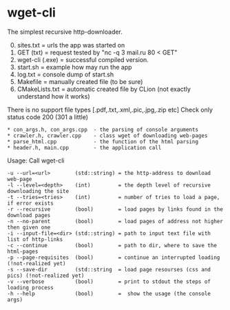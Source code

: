# wget-cli
The simplest recursive http-downloader.

0. sites.txt = urls the app was started on 
1. GET (txt) = request tested by "nc -q 3 mail.ru 80 < GET"
2. wget-cli (.exe) = successful compiled version.
3. start.sh = example how may run the app
4. log.txt = console dump of start.sh
5. Makefile = manually created file (to be sure)
6. CMakeLists.txt = automatic created file by CLion (not exactly understand how it works)

There is no support file types [.pdf,.txt,.xml,.pic,.jpg,.zip etc]
Check only status code 200 (301 a little)

	* con_args.h, con_args.cpp  - the parsing of console arguments
	* crawler.h, crawler.cpp    - class wget of downloading web-pages
	* parse_html.cpp            - the function of the html parsing
	* header.h, main.cpp        - the application call
	
Usage:
Call wget-cli

    -u --url=<url>        (std::string) = the http-address to download web-page                                                   
    -l --level=<depth>    (int)         = the depth level of recursive downloading the site
    -t --tries=<tries>    (int)         = number of tries to load a page, if error exists 
    -r --recursive        (bool)        = load pages by links found in the download pages 
    -n --no-parent        (bool)        = load pages of address not higher then given one
    -i --input-file=<dir> (std::string) = path to input text file with list of http-links   
    -c --continue         (bool)        = path to dir, where to save the html-pages         
    -p --page-requisites  (bool)        = continue an interrupted loading    (!not-realized yet)
    -s --save-dir         (std::string  = load page resourses (css and pics) (!not-realized yet)
    -v --verbose          (bool)        = print to stdout the steps of loading process      
    -h --help             (bool)        =  show the usage (the console args) 
    
